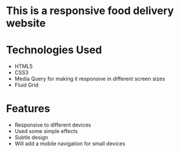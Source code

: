 # This is a responsive food delivery website

# Technologies Used

-   HTML5
-   CSS3
-   Media Query for making it responsive in different screen sizes
-   Fluid Grid

# Features

-   Responsive to different devices
-   Used some simple effects
-   Subtle design
-   Will add a mobile navigation for small devices
